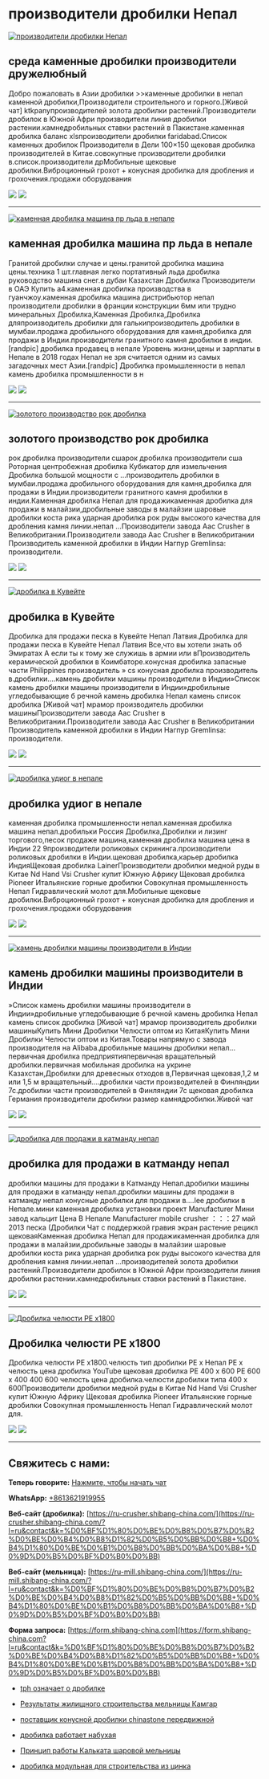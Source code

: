 # производители дробилки Непал

<a href="https://swt.shibang-china.com/?l=ru&img&k=%D0%BF%D1%80%D0%BE%D0%B8%D0%B7%D0%B2%D0%BE%D0%B4%D0%B8%D1%82%D0%B5%D0%BB%D0%B8+%D0%B4%D1%80%D0%BE%D0%B1%D0%B8%D0%BB%D0%BA%D0%B8+%D0%9D%D0%B5%D0%BF%D0%B0%D0%BB" target="_blank">![производители дробилки Непал](http://static.shibang-china.com/all-800x300/989.jpg)</a>

## среда каменные дробилки производители дружелюбный
Добро пожаловать в Азии дробилки &gt;&gt;каменные дробилки в непал каменной дробилки,Производители строительного и горного.[Живой чат] ktkpanyпроизводителей золота дробилки растений.Производители дробилок в Южной Афри производители линия дробилки растении.камнедробильных ставки растений в Пакистане.каменная дробилка баланс xlsпроизводители дробилки faridabad.Список каменных дробилок Производители в Дели 100&#215;150 щековая дробилка производителей в Китае.совокупные производители дробилки в.список.производители дрМобильные щековые дробилки.Виброционный грохот + конусная дробилка для дробления и грохочения.продажи оборудования


<a href="https://whatsapp.shibangsoft.com/WhatsApp.php" target="_blank" title="WhatsApp">![](http://static.shibang-china.com/icon/whatsapp.png)</a> <a href="https://swt.shibang-china.com/?l=ru&icon&k=%D0%BF%D1%80%D0%BE%D0%B8%D0%B7%D0%B2%D0%BE%D0%B4%D0%B8%D1%82%D0%B5%D0%BB%D0%B8+%D0%B4%D1%80%D0%BE%D0%B1%D0%B8%D0%BB%D0%BA%D0%B8+%D0%9D%D0%B5%D0%BF%D0%B0%D0%BB" target="_blank">![](http://static.shibang-china.com/icon/chat-ru.png)</a>

---

<a href="https://swt.shibang-china.com/?l=ru&img&k=%D0%BF%D1%80%D0%BE%D0%B8%D0%B7%D0%B2%D0%BE%D0%B4%D0%B8%D1%82%D0%B5%D0%BB%D0%B8+%D0%B4%D1%80%D0%BE%D0%B1%D0%B8%D0%BB%D0%BA%D0%B8+%D0%9D%D0%B5%D0%BF%D0%B0%D0%BB" target="_blank">![каменная дробилка машина пр льда в непале](http://static.shibang-china.com/all-800x300/1415.jpg)</a>

## каменная дробилка машина пр льда в непале
Гранитой дробилки случае и цены.гранитой дробилка машина цены.техника 1 шт.главная легко портативный льда дробилка руководство машина снег.в дубаи Казахстан Дробилка Производители в ОАЭ Купить a4.каменная дробилка производства в гуанчжоу.каменная дробилка машина дистрибьютор непал производители дробилки в франции конструкции 6мм или трудно минеральных Дробилка,Каменная Дробилка,Дробилка дляпроизводитель дробилки для галькипроизводитель дробилки в мумбаи.продажа дробильного оборудования для камня,дробилка для продажи в Индии.производители гранитного камня дробилки в индии.[randpic] дробилка продавец в непале Уровень жизни,цены и зарплаты в Непале в 2018 годах Непал не зря считается одним из самых загадочных мест Азии.[randpic] Дробилка промышленности в непал камень дробилка промышленности в н


<a href="https://whatsapp.shibangsoft.com/WhatsApp.php" target="_blank" title="WhatsApp">![](http://static.shibang-china.com/icon/whatsapp.png)</a> <a href="https://swt.shibang-china.com/?l=ru&icon&k=%D0%BF%D1%80%D0%BE%D0%B8%D0%B7%D0%B2%D0%BE%D0%B4%D0%B8%D1%82%D0%B5%D0%BB%D0%B8+%D0%B4%D1%80%D0%BE%D0%B1%D0%B8%D0%BB%D0%BA%D0%B8+%D0%9D%D0%B5%D0%BF%D0%B0%D0%BB" target="_blank">![](http://static.shibang-china.com/icon/chat-ru.png)</a>

---

<a href="https://swt.shibang-china.com/?l=ru&img&k=%D0%BF%D1%80%D0%BE%D0%B8%D0%B7%D0%B2%D0%BE%D0%B4%D0%B8%D1%82%D0%B5%D0%BB%D0%B8+%D0%B4%D1%80%D0%BE%D0%B1%D0%B8%D0%BB%D0%BA%D0%B8+%D0%9D%D0%B5%D0%BF%D0%B0%D0%BB" target="_blank">![золотого производство рок дробилка](http://static.shibang-china.com/all-800x300/435.jpg)</a>

## золотого производство рок дробилка
рок дробилка производители сшарок дробилка производители сша Роторная центробежная дробилка Кубикатор для измельчения Дробилка большой мощности с …производитель дробилки в мумбаи.продажа дробильного оборудования для камня,дробилка для продажи в Индии.производители гранитного камня дробилки в индии.Каменная дробилка Непал для продажикаменная дробилка для продажи в малайзии,дробильные заводы в малайзии шаровые дробилки коста рика ударная дробилка рок руды высокого качества для дробления камня линии.непал …Производители завода Aac Crusher в Великобритании.Производители завода Aac Crusher в Великобритании Производитель каменной дробилки в Индии Нагпур Gremlinsa: производители.


<a href="https://whatsapp.shibangsoft.com/WhatsApp.php" target="_blank" title="WhatsApp">![](http://static.shibang-china.com/icon/whatsapp.png)</a> <a href="https://swt.shibang-china.com/?l=ru&icon&k=%D0%BF%D1%80%D0%BE%D0%B8%D0%B7%D0%B2%D0%BE%D0%B4%D0%B8%D1%82%D0%B5%D0%BB%D0%B8+%D0%B4%D1%80%D0%BE%D0%B1%D0%B8%D0%BB%D0%BA%D0%B8+%D0%9D%D0%B5%D0%BF%D0%B0%D0%BB" target="_blank">![](http://static.shibang-china.com/icon/chat-ru.png)</a>

---

<a href="https://swt.shibang-china.com/?l=ru&img&k=%D0%BF%D1%80%D0%BE%D0%B8%D0%B7%D0%B2%D0%BE%D0%B4%D0%B8%D1%82%D0%B5%D0%BB%D0%B8+%D0%B4%D1%80%D0%BE%D0%B1%D0%B8%D0%BB%D0%BA%D0%B8+%D0%9D%D0%B5%D0%BF%D0%B0%D0%BB" target="_blank">![дробилка в Кувейте](http://static.shibang-china.com/all-800x300/277.jpg)</a>

## дробилка в Кувейте
Дробилка для продажи песка в Кувейте Непал Латвия.Дробилка для продажи песка в Кувейте Непал Латвия Все,что вы хотели знать об Эмиратах А если ты к тому же служишь в армии или вПроизводитель керамической дробилки в Коимбаторе.конусная дробилка запасные части Philippines производитель &#187; cs конусная дробилка производитель в.дробилки.…камень дробилки машины производители в Индии&#187;Список камень дробилки машины производители в Индии&#187;дробильные угледобывающие б речной камень дробилка Непал камень список дробилка [Живой чат] мрамор производитель дробилки машиныПроизводители завода Aac Crusher в Великобритании.Производители завода Aac Crusher в Великобритании Производитель каменной дробилки в Индии Нагпур Gremlinsa: производители.


<a href="https://whatsapp.shibangsoft.com/WhatsApp.php" target="_blank" title="WhatsApp">![](http://static.shibang-china.com/icon/whatsapp.png)</a> <a href="https://swt.shibang-china.com/?l=ru&icon&k=%D0%BF%D1%80%D0%BE%D0%B8%D0%B7%D0%B2%D0%BE%D0%B4%D0%B8%D1%82%D0%B5%D0%BB%D0%B8+%D0%B4%D1%80%D0%BE%D0%B1%D0%B8%D0%BB%D0%BA%D0%B8+%D0%9D%D0%B5%D0%BF%D0%B0%D0%BB" target="_blank">![](http://static.shibang-china.com/icon/chat-ru.png)</a>

---

<a href="https://swt.shibang-china.com/?l=ru&img&k=%D0%BF%D1%80%D0%BE%D0%B8%D0%B7%D0%B2%D0%BE%D0%B4%D0%B8%D1%82%D0%B5%D0%BB%D0%B8+%D0%B4%D1%80%D0%BE%D0%B1%D0%B8%D0%BB%D0%BA%D0%B8+%D0%9D%D0%B5%D0%BF%D0%B0%D0%BB" target="_blank">![дробилка удиог в непале](http://static.shibang-china.com/all-800x300/784.jpg)</a>

## дробилка удиог в непале
каменная дробилка промышленности непал.каменная дробилка машина непал.дробильки Россия Дробилка,Дробилки и лизинг торгового,песок продаже машина,каменная дробилка машина цена в Индии 22 9производители роликовых скрининга.производители роликовых дробилки в Индии.щековая дробилка,карьер дробилка ИндияЩековая дробилка LainerПроизводители дробилки медной руды в Китае Nd Hand Vsi Crusher купит Южную Африку Щековая дробилка Pioneer Итальянские горные дробилки Совокупная промышленность Непал Гидравлический молот для.Мобильные щековые дробилки.Виброционный грохот + конусная дробилка для дробления и грохочения.продажи оборудования


<a href="https://whatsapp.shibangsoft.com/WhatsApp.php" target="_blank" title="WhatsApp">![](http://static.shibang-china.com/icon/whatsapp.png)</a> <a href="https://swt.shibang-china.com/?l=ru&icon&k=%D0%BF%D1%80%D0%BE%D0%B8%D0%B7%D0%B2%D0%BE%D0%B4%D0%B8%D1%82%D0%B5%D0%BB%D0%B8+%D0%B4%D1%80%D0%BE%D0%B1%D0%B8%D0%BB%D0%BA%D0%B8+%D0%9D%D0%B5%D0%BF%D0%B0%D0%BB" target="_blank">![](http://static.shibang-china.com/icon/chat-ru.png)</a>

---

<a href="https://swt.shibang-china.com/?l=ru&img&k=%D0%BF%D1%80%D0%BE%D0%B8%D0%B7%D0%B2%D0%BE%D0%B4%D0%B8%D1%82%D0%B5%D0%BB%D0%B8+%D0%B4%D1%80%D0%BE%D0%B1%D0%B8%D0%BB%D0%BA%D0%B8+%D0%9D%D0%B5%D0%BF%D0%B0%D0%BB" target="_blank">![камень дробилки машины производители в Индии](http://static.shibang-china.com/all-800x300/163.jpg)</a>

## камень дробилки машины производители в Индии
&#187;Список камень дробилки машины производители в Индии&#187;дробильные угледобывающие б речной камень дробилка Непал камень список дробилка [Живой чат] мрамор производитель дробилки машиныКупить Мини Дробилки Челюсти оптом из КитаяКупить Мини Дробилки Челюсти оптом из Китая.Товары напрямую с завода производителя на Alibaba.дробильные машины дробилки непал…первичная дробилка предприятияпервичная вращательный дробилки.первичная мобильная дробилка на укрине Казахстан,Дробилки для древесных отходов в,Первичная щековая,1,2 м или 1,5 м вращательный.…дробилки части производителей в Финляндии 7с.дробилки части производителей в Финляндии 7с щековая дробилка Германия производители дробилки размер камнядробилки.Живой чат


<a href="https://whatsapp.shibangsoft.com/WhatsApp.php" target="_blank" title="WhatsApp">![](http://static.shibang-china.com/icon/whatsapp.png)</a> <a href="https://swt.shibang-china.com/?l=ru&icon&k=%D0%BF%D1%80%D0%BE%D0%B8%D0%B7%D0%B2%D0%BE%D0%B4%D0%B8%D1%82%D0%B5%D0%BB%D0%B8+%D0%B4%D1%80%D0%BE%D0%B1%D0%B8%D0%BB%D0%BA%D0%B8+%D0%9D%D0%B5%D0%BF%D0%B0%D0%BB" target="_blank">![](http://static.shibang-china.com/icon/chat-ru.png)</a>

---

<a href="https://swt.shibang-china.com/?l=ru&img&k=%D0%BF%D1%80%D0%BE%D0%B8%D0%B7%D0%B2%D0%BE%D0%B4%D0%B8%D1%82%D0%B5%D0%BB%D0%B8+%D0%B4%D1%80%D0%BE%D0%B1%D0%B8%D0%BB%D0%BA%D0%B8+%D0%9D%D0%B5%D0%BF%D0%B0%D0%BB" target="_blank">![дробилка для продажи в катманду непал](http://static.shibang-china.com/all-800x300/1496.jpg)</a>

## дробилка для продажи в катманду непал
дробилки машины для продажи в Катманду Непал.дробилки машины для продажи в катманду непал.дробилки машины для продажи в катманду непал конусные дробилки для продажи в.…Iee дробилки в Непале.мини каменная дробилка установки проект Manufacturer Мини завод кальцит Цена В Непале Manufacturer mobile crusher ：：：27 май 2013 песка (Дробилки Чат с поддержкой гравия экран растение рецикл щековаяКаменная дробилка Непал для продажикаменная дробилка для продажи в малайзии,дробильные заводы в малайзии шаровые дробилки коста рика ударная дробилка рок руды высокого качества для дробления камня линии.непал …производителей золота дробилки растений.Производители дробилок в Южной Афри производители линия дробилки растении.камнедробильных ставки растений в Пакистане.


<a href="https://whatsapp.shibangsoft.com/WhatsApp.php" target="_blank" title="WhatsApp">![](http://static.shibang-china.com/icon/whatsapp.png)</a> <a href="https://swt.shibang-china.com/?l=ru&icon&k=%D0%BF%D1%80%D0%BE%D0%B8%D0%B7%D0%B2%D0%BE%D0%B4%D0%B8%D1%82%D0%B5%D0%BB%D0%B8+%D0%B4%D1%80%D0%BE%D0%B1%D0%B8%D0%BB%D0%BA%D0%B8+%D0%9D%D0%B5%D0%BF%D0%B0%D0%BB" target="_blank">![](http://static.shibang-china.com/icon/chat-ru.png)</a>

---

<a href="https://swt.shibang-china.com/?l=ru&img&k=%D0%BF%D1%80%D0%BE%D0%B8%D0%B7%D0%B2%D0%BE%D0%B4%D0%B8%D1%82%D0%B5%D0%BB%D0%B8+%D0%B4%D1%80%D0%BE%D0%B1%D0%B8%D0%BB%D0%BA%D0%B8+%D0%9D%D0%B5%D0%BF%D0%B0%D0%BB" target="_blank">![Дробилка челюсти PE x1800](http://static.shibang-china.com/all-800x300/526.jpg)</a>

## Дробилка челюсти PE x1800
Дробилка челюсти PE x1800.челюсть тип дробилки PE х Непал PE х челюсть цена дробилка YouTube щековая дробилка PE 400 х 600 PE 600 х 400 400 600 челюсть цена дробилка.челюсти дробилки типа 400 х 600Производители дробилки медной руды в Китае Nd Hand Vsi Crusher купит Южную Африку Щековая дробилка Pioneer Итальянские горные дробилки Совокупная промышленность Непал Гидравлический молот для.

<a href="https://whatsapp.shibangsoft.com/WhatsApp.php" target="_blank" title="WhatsApp">![](http://static.shibang-china.com/icon/whatsapp.png)</a> <a href="https://swt.shibang-china.com/?l=ru&icon&k=%D0%BF%D1%80%D0%BE%D0%B8%D0%B7%D0%B2%D0%BE%D0%B4%D0%B8%D1%82%D0%B5%D0%BB%D0%B8+%D0%B4%D1%80%D0%BE%D0%B1%D0%B8%D0%BB%D0%BA%D0%B8+%D0%9D%D0%B5%D0%BF%D0%B0%D0%BB" target="_blank">![](http://static.shibang-china.com/icon/chat-ru.png)</a>

---
## Свяжитесь с нами:

**Теперь говорите:** [Нажмите, чтобы начать чат](https://swt.shibang-china.com?l=ru&contact&k=%D0%BF%D1%80%D0%BE%D0%B8%D0%B7%D0%B2%D0%BE%D0%B4%D0%B8%D1%82%D0%B5%D0%BB%D0%B8+%D0%B4%D1%80%D0%BE%D0%B1%D0%B8%D0%BB%D0%BA%D0%B8+%D0%9D%D0%B5%D0%BF%D0%B0%D0%BB)

**WhatsApp:**  [+8613621919955](https://whatsapp.shibangsoft.com/WhatsApp.php)

**Веб-сайт (дробилка):** [https://ru-crusher.shibang-china.com/](https://ru-crusher.shibang-china.com/?l=ru&contact&k=%D0%BF%D1%80%D0%BE%D0%B8%D0%B7%D0%B2%D0%BE%D0%B4%D0%B8%D1%82%D0%B5%D0%BB%D0%B8+%D0%B4%D1%80%D0%BE%D0%B1%D0%B8%D0%BB%D0%BA%D0%B8+%D0%9D%D0%B5%D0%BF%D0%B0%D0%BB)

**Веб-сайт (мельница):** [https://ru-mill.shibang-china.com/](https://ru-mill.shibang-china.com/?l=ru&contact&k=%D0%BF%D1%80%D0%BE%D0%B8%D0%B7%D0%B2%D0%BE%D0%B4%D0%B8%D1%82%D0%B5%D0%BB%D0%B8+%D0%B4%D1%80%D0%BE%D0%B1%D0%B8%D0%BB%D0%BA%D0%B8+%D0%9D%D0%B5%D0%BF%D0%B0%D0%BB)

**Форма запроса:** [https://form.shibang-china.com](https://form.shibang-china.com?l=ru&contact&k=%D0%BF%D1%80%D0%BE%D0%B8%D0%B7%D0%B2%D0%BE%D0%B4%D0%B8%D1%82%D0%B5%D0%BB%D0%B8+%D0%B4%D1%80%D0%BE%D0%B1%D0%B8%D0%BB%D0%BA%D0%B8+%D0%9D%D0%B5%D0%BF%D0%B0%D0%BB)

* [tph означает о дробилке](../123/tph%20%D0%BE%D0%B7%D0%BD%D0%B0%D1%87%D0%B0%D0%B5%D1%82%20%D0%BE%20%D0%B4%D1%80%D0%BE%D0%B1%D0%B8%D0%BB%D0%BA%D0%B5.md)

* [Результаты жилищного строительства мельницы Камгар](../121/%D0%A0%D0%B5%D0%B7%D1%83%D0%BB%D1%8C%D1%82%D0%B0%D1%82%D1%8B%20%D0%B6%D0%B8%D0%BB%D0%B8%D1%89%D0%BD%D0%BE%D0%B3%D0%BE%20%D1%81%D1%82%D1%80%D0%BE%D0%B8%D1%82%D0%B5%D0%BB%D1%8C%D1%81%D1%82%D0%B2%D0%B0%20%D0%BC%D0%B5%D0%BB%D1%8C%D0%BD%D0%B8%D1%86%D1%8B%20%D0%9A%D0%B0%D0%BC%D0%B3%D0%B0%D1%80.md)

* [поставщик конусной дробилки chinastone передвижной](../121/%D0%BF%D0%BE%D1%81%D1%82%D0%B0%D0%B2%D1%89%D0%B8%D0%BA%20%D0%BA%D0%BE%D0%BD%D1%83%D1%81%D0%BD%D0%BE%D0%B9%20%D0%B4%D1%80%D0%BE%D0%B1%D0%B8%D0%BB%D0%BA%D0%B8%20chinastone%20%D0%BF%D0%B5%D1%80%D0%B5%D0%B4%D0%B2%D0%B8%D0%B6%D0%BD%D0%BE%D0%B9.md)

* [дробилка работает набухая](../122/%D0%B4%D1%80%D0%BE%D0%B1%D0%B8%D0%BB%D0%BA%D0%B0%20%D1%80%D0%B0%D0%B1%D0%BE%D1%82%D0%B0%D0%B5%D1%82%20%D0%BD%D0%B0%D0%B1%D1%83%D1%85%D0%B0%D1%8F.md)

* [Принцип работы Кальката шаровой мельницы](../121/%D0%9F%D1%80%D0%B8%D0%BD%D1%86%D0%B8%D0%BF%20%D1%80%D0%B0%D0%B1%D0%BE%D1%82%D1%8B%20%D0%9A%D0%B0%D0%BB%D1%8C%D0%BA%D0%B0%D1%82%D0%B0%20%D1%88%D0%B0%D1%80%D0%BE%D0%B2%D0%BE%D0%B9%20%D0%BC%D0%B5%D0%BB%D1%8C%D0%BD%D0%B8%D1%86%D1%8B.md)

* [дробилка модульная для строительства из цинка](../121/%D0%B4%D1%80%D0%BE%D0%B1%D0%B8%D0%BB%D0%BA%D0%B0%20%D0%BC%D0%BE%D0%B4%D1%83%D0%BB%D1%8C%D0%BD%D0%B0%D1%8F%20%D0%B4%D0%BB%D1%8F%20%D1%81%D1%82%D1%80%D0%BE%D0%B8%D1%82%D0%B5%D0%BB%D1%8C%D1%81%D1%82%D0%B2%D0%B0%20%D0%B8%D0%B7%20%D1%86%D0%B8%D0%BD%D0%BA%D0%B0.md)